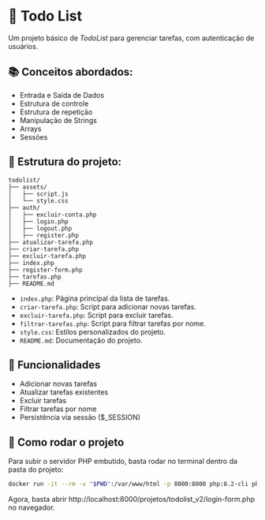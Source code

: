 # 📝 Todo List

Um projeto básico de _TodoList_ para gerenciar tarefas, com autenticação de usuários.

## 📚 Conceitos abordados:
- Entrada e Saída de Dados
- Estrutura de controle
- Estrutura de repetição
- Manipulação de Strings
- Arrays
- Sessões

## 📁 Estrutura do projeto:

```
todolist/
├── assets/
│   ├── script.js
│   └── style.css
├── auth/
│   ├── excluir-conta.php
│   ├── login.php
│   ├── logout.php
│   ├── register.php
├── atualizar-tarefa.php
├── criar-tarefa.php
├── excluir-tarefa.php
├── index.php
├── register-form.php
├── tarefas.php
├── README.md
```

- `index.php`: Página principal da lista de tarefas.
- `criar-tarefa.php`: Script para adicionar novas tarefas.
- `excluir-tarefa.php`: Script para excluir tarefas.
- `filtrar-tarefas.php`: Script para filtrar tarefas por nome.
- `style.css`: Estilos personalizados do projeto.
- `README.md`: Documentação do projeto.

## 📝 Funcionalidades
- Adicionar novas tarefas
- Atualizar tarefas existentes
- Excluir tarefas
- Filtrar tarefas por nome
- Persistência via sessão ($_SESSION)

## 🚀 Como rodar o projeto
Para subir o servidor PHP embutido, basta rodar no terminal dentro da pasta do projeto:

```bash
docker run -it --rm -v "$PWD":/var/www/html -p 8000:8000 php:8.2-cli php -S 0.0.0.0:8000 -t /var/www/html
```

Agora, basta abrir http://localhost:8000/projetos/todolist_v2/login-form.php no navegador.
